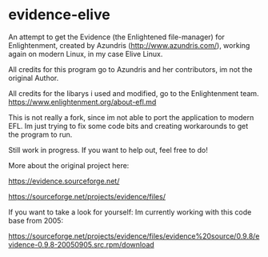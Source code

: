 # evidence-elive
An attempt to get the Evidence (the Enlightened file-manager) for Enlightenment, created by Azundris (http://www.azundris.com/), working again on modern Linux, in my case Elive Linux.

All credits for this program go to Azundris and her contributors, im not the original Author.

All credits for the libarys i used and modified, go to the Enlightenment team. https://www.enlightenment.org/about-efl.md

This is not really a fork, since im not able to port the application to modern EFL.
Im just trying to fix some code bits and creating workarounds to get the program to run.

Still work in progress. If you want to help out, feel free to do!

More about the original project here:

https://evidence.sourceforge.net/

https://sourceforge.net/projects/evidence/files/

If you want to take a look for yourself:
Im currently working with this code base from 2005: 

https://sourceforge.net/projects/evidence/files/evidence%20source/0.9.8/evidence-0.9.8-20050905.src.rpm/download
